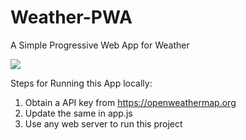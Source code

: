 # Weather-PWA
A Simple Progressive Web App for Weather

<img src="https://i.imgur.com/Ch68mr8.jpg"/>

Steps for Running this App locally:

1. Obtain a API key from https://openweathermap.org
2. Update the same in app.js
3. Use any web server to run this project
  
